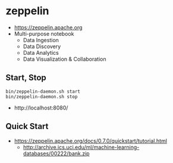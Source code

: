 # zeppelin
* https://zeppelin.apache.org
* Multi-purpose notebook
  * Data Ingestion
  * Data Discovery
  * Data Analytics
  * Data Visualization & Collaboration
  
## Start, Stop
```
bin/zeppelin-daemon.sh start
bin/zeppelin-daemon.sh stop
```

* http://localhost:8080/

## Quick Start
* https://zeppelin.apache.org/docs/0.7.0/quickstart/tutorial.html
  * http://archive.ics.uci.edu/ml/machine-learning-databases/00222/bank.zip
